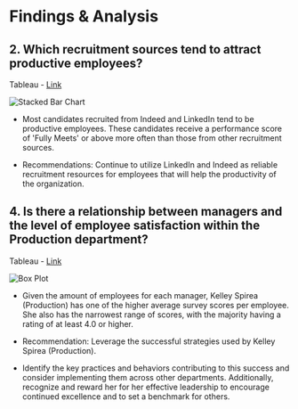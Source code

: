 # Findings & Analysis

## 2. Which recruitment sources tend to attract productive employees?

Tableau - [Link](https://public.tableau.com/views/Workbook5HRProject/Sheet4?:language=en-US&:sid=&:display_count=n&:origin=viz_share_link)

![Stacked Bar Chart](https://github.com/rml-lee/MYSQL-Tableau-Human-Resources-Project/assets/160198611/293ef47b-f25a-45e3-87cf-d7d2290b626f)

- Most candidates recruited from Indeed and LinkedIn tend to be productive employees. These candidates receive a performance score of 'Fully Meets' or above more often than those from other recruitment sources.

- Recommendations: Continue to utilize LinkedIn and Indeed as reliable recruitment resources for employees that will help the productivity of the organization.



## 4. Is there a relationship between managers and the level of employee satisfaction within the Production department?

Tableau - [Link](https://public.tableau.com/views/Workbook5HRProject/BoxPlot?:language=en-US&:sid=&:display_count=n&:origin=viz_share_link)

![Box Plot](https://github.com/rml-lee/MYSQL-Tableau-Human-Resources-Project/assets/160198611/2002e990-5ddc-4b80-8506-40af23882c69)

- Given the amount of employees for each manager, Kelley Spirea (Production) has one of the higher average survey scores per employee. She also has the narrowest range of scores, with the majority having a rating of at least 4.0 or higher.

- Recommendation: Leverage the successful strategies used by Kelley Spirea (Production).

- Identify the key practices and behaviors contributing to this success and consider implementing them across other departments. Additionally, recognize and reward her for her effective leadership to encourage continued excellence and to set a benchmark for others. 
